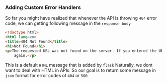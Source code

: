 ### Adding Custom Error Handlers

So far you might have realized that whenever the API is throwing `404` error code, we can getting following message in the `response body`
```html
<!doctype html>
<html lang=en>
<title>404 Not Found</title>
<h1>Not Found</h1>
<p>The requested URL was not found on the server. If you entered the URL manually please check your spelling and try
    again.</p>
```
This is a default `HTML` message that is added by `flask`
Naturally, we dont want to deal with HTML in APIs.
So our goal is to return some message in `json` format for error codes of `404` or `500`
